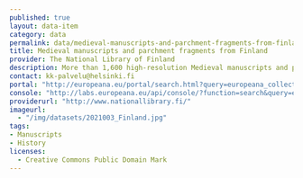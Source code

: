 ```yaml
---
published: true
layout: data-item
category: data
permalink: data/medieval-manuscripts-and-parchment-fragments-from-finland
title: Medieval manuscripts and parchment fragments from Finland
provider: The National Library of Finland
description: More than 1,600 high-resolution Medieval manuscripts and parchment fragments with Latin texts in pdf Format, ranging from breviaries and liturgical calendars to psalters, from the The Fragmenta Membranea Collection of The National Library of Finland
contact: kk-palvelu@helsinki.fi
portal: "http://europeana.eu/portal/search.html?query=europeana_collectionName%3A+2021003*&rows=96" 
console: "http://labs.europeana.eu/api/console/?function=search&query=europeana_collectionName%3A+2021003*&rows=96"
providerurl: "http://www.nationallibrary.fi/"
imageurl: 
  - "/img/datasets/2021003_Finland.jpg"
tags:
- Manuscripts
- History
licenses:
  - Creative Commons Public Domain Mark 
---
```


